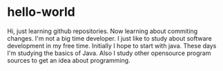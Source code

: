 # hello-world
Hi, just learning github repositories.
Now learning about commiting changes.
I'm not a big time developer. I just like to study about software development in my free time.
Initially I hope to start with java.
These days I'm studying the basics of Java. Also I study other opensource program sources to get an idea about programming.
